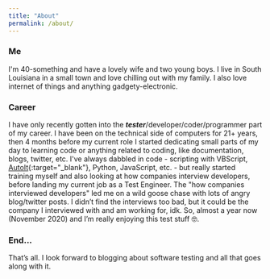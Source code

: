 ```yaml
---
title: "About"
permalink: /about/
---
```

<style type="text/css">
  .rss-subscribe {
	  display: none;
  }
</style>

### Me

I'm 40-something and have a lovely wife and two young boys.  I live in South Louisiana in a small town and love chilling out with my family.  I also love internet of things and anything gadgety-electronic.

### Career

I have only recently gotten into the ***tester***/developer/coder/programmer part of my career.  I have been on the technical side of computers for 21+ years, then 4 months before my current role I started dedicating small parts of my day to learning code or anything related to coding, like documentation, blogs, twitter, etc.  I've always dabbled in code - scripting with VBScript, [AutoIt](https://autoitscript.com){:target="_blank"}, Python, JavaScript, etc. - but really started training myself and also looking at how companies interview developers, before landing my current job as a Test Engineer.  The "how companies interviewed developers" led me on a wild goose chase with lots of angry blog/twitter posts.  I didn’t find the interviews too bad, but it could be the company I interviewed with and am working for, idk.  So, almost a year now (November 2020) and I’m really enjoying this test stuff 🤓.

### End...

That’s all.  I look forward to blogging about software testing and all that goes along with it.